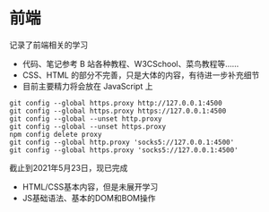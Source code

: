 # 前端

记录了前端相关的学习

- 代码、笔记参考 B 站各种教程、W3CSchool、菜鸟教程等……
- CSS、HTML 的部分不完善，只是大体的内容，有待进一步补充细节
- 目前主要精力将会放在 JavaScript 上

```
git config --global https.proxy http://127.0.0.1:4500
git config --global https.proxy https://127.0.0.1:4500
git config --global --unset http.proxy
git config --global --unset https.proxy
npm config delete proxy
git config --global http.proxy 'socks5://127.0.0.1:4500'
git config --global https.proxy 'socks5://127.0.0.1:4500'
```

截止到2021年5月23日，现已完成

- HTML/CSS基本内容，但是未展开学习
- JS基础语法、基本的DOM和BOM操作

